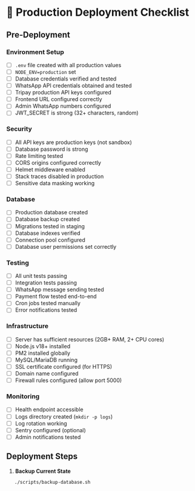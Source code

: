 # 🚀 Production Deployment Checklist

## Pre-Deployment

### Environment Setup

- [ ] `.env` file created with all production values
- [ ] `NODE_ENV=production` set
- [ ] Database credentials verified and tested
- [ ] WhatsApp API credentials obtained and tested
- [ ] Tripay production API keys configured
- [ ] Frontend URL configured correctly
- [ ] Admin WhatsApp numbers configured
- [ ] JWT_SECRET is strong (32+ characters, random)

### Security

- [ ] All API keys are production keys (not sandbox)
- [ ] Database password is strong
- [ ] Rate limiting tested
- [ ] CORS origins configured correctly
- [ ] Helmet middleware enabled
- [ ] Stack traces disabled in production
- [ ] Sensitive data masking working

### Database

- [ ] Production database created
- [ ] Database backup created
- [ ] Migrations tested in staging
- [ ] Database indexes verified
- [ ] Connection pool configured
- [ ] Database user permissions set correctly

### Testing

- [ ] All unit tests passing
- [ ] Integration tests passing
- [ ] WhatsApp message sending tested
- [ ] Payment flow tested end-to-end
- [ ] Cron jobs tested manually
- [ ] Error notifications tested

### Infrastructure

- [ ] Server has sufficient resources (2GB+ RAM, 2+ CPU cores)
- [ ] Node.js v18+ installed
- [ ] PM2 installed globally
- [ ] MySQL/MariaDB running
- [ ] SSL certificate configured (for HTTPS)
- [ ] Domain name configured
- [ ] Firewall rules configured (allow port 5000)

### Monitoring

- [ ] Health endpoint accessible
- [ ] Logs directory created (`mkdir -p logs`)
- [ ] Log rotation working
- [ ] Sentry configured (optional)
- [ ] Admin notifications tested

## Deployment Steps

1. **Backup Current State**

```bash
   ./scripts/backup-database.sh
```
